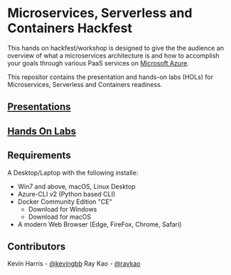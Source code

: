 # Microservices, Serverless and Containers Hackfest

This hands on hackfest/workshop is designed to give the the audience an overview of what a microservices architecture is and how to accomplish your goals through various PaaS services on [Microsoft Azure](https://azure.microsoft.com).

This repositor contains the presentation and hands-on labs (HOLs) for Microservices, Serverless and Containers readiness.

## [Presentations](Presentations)

## [Hands On Labs](HOL)

## Requirements

A Desktop/Laptop with the following installe:
- Win7 and above, macOS, Linux Desktop
- Azure-CLI v2 (Python based CLI)
- Docker Community Edition "CE"
    - Download for Windows
    - Download for macOS
- A modern Web Browser (Edge, FireFox, Chrome, Safari)

## Contributors
Kevin Harris - [@kevingbb](@kevingbb)
Ray Kao - [@raykao](@raykao)